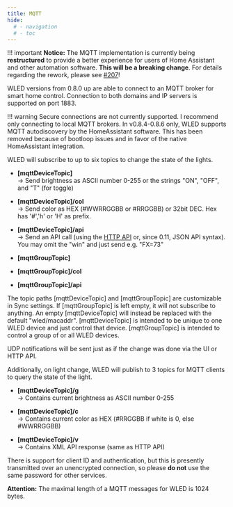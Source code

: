 ```yaml
---
title: MQTT
hide:
  # - navigation
  # - toc
---
```


!!! important
    **Notice:** The MQTT implementation is currently being **restructured** to provide a better experience for users of Home Assistant and other automation software. **This will be a breaking change**. For details regarding the rework, please see [#207](https://github.com/Aircoookie/WLED/issues/207)!

WLED versions from 0.8.0 up are able to connect to an MQTT broker for smart home control.
Connection to both domains and IP servers is supported on port 1883.

!!! warning
    Secure connections are not currently supported. I recommend only connecting to local MQTT brokers.
    In v0.8.4-0.8.6 only, WLED supports MQTT autodiscovery by the HomeAssistant software. This has been removed because of bootloop issues and in favor of the native HomeAssistant integration.

WLED will subscribe to up to six topics to change the state of the lights.

- **[mqttDeviceTopic]**\
  -> Send brightness as ASCII number 0-255 or the strings "ON", "OFF", and "T" (for toggle)
- **[mqttDeviceTopic]/col**\
  -> Send color as HEX (#WWRRGGBB or #RRGGBB) or 32bit DEC. Hex has '#','h' or 'H' as prefix.
- **[mqttDeviceTopic]/api**\
  -> Send an API call (using the [HTTP API](/interfaces/http-api) or, since 0.11, JSON API syntax). You may omit the "win" and just send e.g. "FX=73"

- **[mqttGroupTopic]**
- **[mqttGroupTopic]/col**
- **[mqttGroupTopic]/api**

The topic paths [mqttDeviceTopic] and [mqttGroupTopic] are customizable in Sync settings.
If [mqttGroupTopic] is left empty, it will not subscribe to anything. An empty [mqttDeviceTopic] will instead be replaced with the default "wled/macaddr".
[mqttDeviceTopic] is intended to be unique to one WLED device and just control that device.
[mqttGroupTopic] is intended to control a group of or all WLED devices.

UDP notifications will be sent just as if the change was done via the UI or HTTP API.

Additionally, on light change, WLED will publish to 3 topics for MQTT clients to query the state of the light.

- **[mqttDeviceTopic]/g**\
  -> Contains current brightness as ASCII number 0-255

- **[mqttDeviceTopic]/c**\
  -> Contains current color as HEX (#RRGGBB if white is 0, else #WWRRGGBB)

- **[mqttDeviceTopic]/v**\
  -> Contains XML API response (same as HTTP API)

There is support for client ID and authentication, but this is presently transmitted over an unencrypted connection, so please **do not** use the same password for other services.

**Attention:** The maximal length of a MQTT messages for WLED is 1024 bytes.
